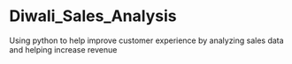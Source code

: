 # Diwali_Sales_Analysis
Using python to help improve customer experience by analyzing sales data and helping increase revenue
